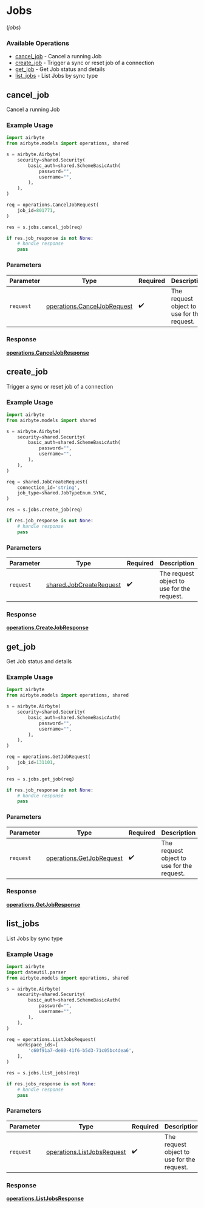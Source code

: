 # Jobs
(*jobs*)

### Available Operations

* [cancel_job](#cancel_job) - Cancel a running Job
* [create_job](#create_job) - Trigger a sync or reset job of a connection
* [get_job](#get_job) - Get Job status and details
* [list_jobs](#list_jobs) - List Jobs by sync type

## cancel_job

Cancel a running Job

### Example Usage

```python
import airbyte
from airbyte.models import operations, shared

s = airbyte.Airbyte(
    security=shared.Security(
        basic_auth=shared.SchemeBasicAuth(
            password="",
            username="",
        ),
    ),
)

req = operations.CancelJobRequest(
    job_id=801771,
)

res = s.jobs.cancel_job(req)

if res.job_response is not None:
    # handle response
    pass
```

### Parameters

| Parameter                                                                  | Type                                                                       | Required                                                                   | Description                                                                |
| -------------------------------------------------------------------------- | -------------------------------------------------------------------------- | -------------------------------------------------------------------------- | -------------------------------------------------------------------------- |
| `request`                                                                  | [operations.CancelJobRequest](../../models/operations/canceljobrequest.md) | :heavy_check_mark:                                                         | The request object to use for the request.                                 |


### Response

**[operations.CancelJobResponse](../../models/operations/canceljobresponse.md)**


## create_job

Trigger a sync or reset job of a connection

### Example Usage

```python
import airbyte
from airbyte.models import shared

s = airbyte.Airbyte(
    security=shared.Security(
        basic_auth=shared.SchemeBasicAuth(
            password="",
            username="",
        ),
    ),
)

req = shared.JobCreateRequest(
    connection_id='string',
    job_type=shared.JobTypeEnum.SYNC,
)

res = s.jobs.create_job(req)

if res.job_response is not None:
    # handle response
    pass
```

### Parameters

| Parameter                                                          | Type                                                               | Required                                                           | Description                                                        |
| ------------------------------------------------------------------ | ------------------------------------------------------------------ | ------------------------------------------------------------------ | ------------------------------------------------------------------ |
| `request`                                                          | [shared.JobCreateRequest](../../models/shared/jobcreaterequest.md) | :heavy_check_mark:                                                 | The request object to use for the request.                         |


### Response

**[operations.CreateJobResponse](../../models/operations/createjobresponse.md)**


## get_job

Get Job status and details

### Example Usage

```python
import airbyte
from airbyte.models import operations, shared

s = airbyte.Airbyte(
    security=shared.Security(
        basic_auth=shared.SchemeBasicAuth(
            password="",
            username="",
        ),
    ),
)

req = operations.GetJobRequest(
    job_id=131101,
)

res = s.jobs.get_job(req)

if res.job_response is not None:
    # handle response
    pass
```

### Parameters

| Parameter                                                            | Type                                                                 | Required                                                             | Description                                                          |
| -------------------------------------------------------------------- | -------------------------------------------------------------------- | -------------------------------------------------------------------- | -------------------------------------------------------------------- |
| `request`                                                            | [operations.GetJobRequest](../../models/operations/getjobrequest.md) | :heavy_check_mark:                                                   | The request object to use for the request.                           |


### Response

**[operations.GetJobResponse](../../models/operations/getjobresponse.md)**


## list_jobs

List Jobs by sync type

### Example Usage

```python
import airbyte
import dateutil.parser
from airbyte.models import operations, shared

s = airbyte.Airbyte(
    security=shared.Security(
        basic_auth=shared.SchemeBasicAuth(
            password="",
            username="",
        ),
    ),
)

req = operations.ListJobsRequest(
    workspace_ids=[
        'c60f91a7-de80-41f6-b5d3-71c05bc4dea6',
    ],
)

res = s.jobs.list_jobs(req)

if res.jobs_response is not None:
    # handle response
    pass
```

### Parameters

| Parameter                                                                | Type                                                                     | Required                                                                 | Description                                                              |
| ------------------------------------------------------------------------ | ------------------------------------------------------------------------ | ------------------------------------------------------------------------ | ------------------------------------------------------------------------ |
| `request`                                                                | [operations.ListJobsRequest](../../models/operations/listjobsrequest.md) | :heavy_check_mark:                                                       | The request object to use for the request.                               |


### Response

**[operations.ListJobsResponse](../../models/operations/listjobsresponse.md)**

